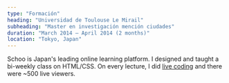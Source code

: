```yaml
---
type: "Formación"
heading: "Universidad de Toulouse Le Mirail"
subheading: "Master en investigación mención ciudades"
duration: "March 2014 – April 2014 (2 months)"
location: "Tokyo, Japan"
---
```


Schoo is Japan's leading online learning platform. I designed and taught a bi-weekly class on HTML/CSS. On every lecture, I did <a href="https://schoo.jp/teacher/336" target="_blank">live coding</a> and there were ~500 live viewers.
